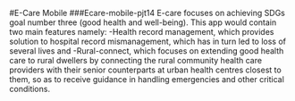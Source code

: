 #E-Care Mobile
###Ecare-mobile-pjt14
E-care focuses on achieving SDGs goal number three (good health and well-being). This app would contain two main features namely:
-Health record management, which provides solution to hospital record mismanagement, which has in turn led to loss of several lives and
-Rural-connect, which focuses on extending good health care to rural dwellers by connecting the rural community health care providers with their senior counterparts at urban health centres closest to them, so as to receive guidance in handling emergencies and other critical conditions.
